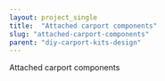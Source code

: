```yaml
---
layout: project_single
title:  "Attached carport components"
slug: "attached-carport-components"
parent: "diy-carport-kits-design"
---
```

Attached carport components